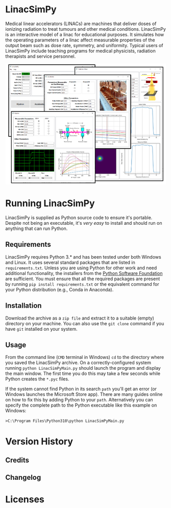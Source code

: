 # LinacSimPy
Medical linear accelerators (LINACs) are machines that deliver doses of ionizing radiation to treat tumours and other medical conditions.
LinacSimPy is an interactive model of a linac for educational purposes. It simulates how the operating parameters of a linac affect measurable properties of the output beam such as dose rate, symmetry, and uniformity.
Typical users of LinacSimPy include teaching programs for medical physicists, radiation therapists and service personnel.

![LinacSimPy windows](/resources/images/LinacSimPy_collage.png)

# Running LinacSimPy
LinacSimPy is supplied as Python source code to ensure it's portable. Despite not being an executable, it's *very easy* to install and should run on anything that can run Python.

## Requirements
LinacSimPy requires Python 3.* and has been tested under both Windows and Linux. It uses several standard packages that are listed in `requirements.txt`.
Unless you are using Python for other work and need additional functionality, the installers from the [Python Software Foundation](https://www.python.org/) are sufficient.
You must ensure that all the required packages are present by running `pip install requirements.txt` or the equivalent command for your Python distribution (e.g., Conda in Anaconda).

## Installation
Download the archive as a `zip file` and extract it to a suitable (empty) directory on your machine. You can also use the `git clone` command if you have `git` installed on your system.


## Usage
From the command line (`CMD` terminal in Windows) `cd` to the directory where you saved the LinacSimPy archive. On a correctly-configured system running `python LinacSimPyMain.py` should launch the program and display the main window. The first time you do this may take a few seconds while Python creates the `*.pyc` files.

If the system cannot find Python in its search `path` you'll get an error (or Windows launches the Microsoft Store app). There are many guides online on how to fix this by adding Python to your `path`. Alternatively you can specify the complete path to the Python executable like this example on Windows:

```>C:\Program Files\Python310\python LinacSimPyMain.py```



# Version History

## Credits

## Changelog

# Licenses

